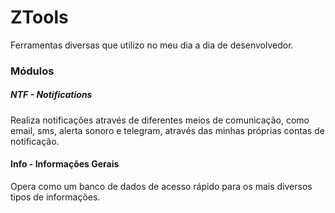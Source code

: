 # ZTools

<p>Ferramentas diversas que utilizo no meu dia a dia de desenvolvedor.</p>

### Módulos

##### NTF - Notifications

<p>Realiza notificações através de diferentes meios de comunicação, como email, sms, alerta sonoro e telegram, através das minhas próprias contas de notificação.</p>

#### Info - Informações Gerais

<p>Opera como um banco de dados de acesso rápido para os mais diversos tipos de informações.</p>

